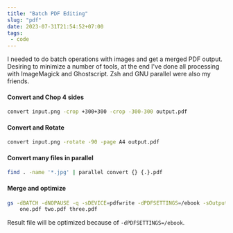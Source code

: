 ```yaml
---
title: "Batch PDF Editing"
slug: "pdf"
date: 2023-07-31T21:54:52+07:00
tags:
 - code
---
```


I needed to do batch operations with images and get a merged PDF output. Desiring to
minimize a number of tools, at the end I've done all processing with ImageMagick and
Ghostscript. Zsh and GNU parallel were also my friends.

#### Convert and Chop 4 sides

```sh
convert input.png -crop +300+300 -crop -300-300 output.pdf
```

#### Convert and Rotate

```sh
convert input.png -rotate -90 -page A4 output.pdf
```

#### Convert many files in parallel

```sh
find . -name '*.jpg' | parallel convert {} {.}.pdf
```

#### Merge and optimize

```sh
gs -dBATCH -dNOPAUSE -q -sDEVICE=pdfwrite -dPDFSETTINGS=/ebook -sOutputFile=merged.pdf \
	one.pdf two.pdf three.pdf
```

Result file will be optimized because of `-dPDFSETTINGS=/ebook`.
